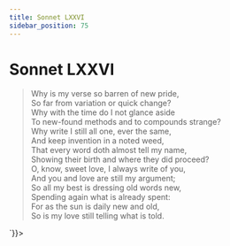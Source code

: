 ```yaml
---
title: Sonnet LXXVI
sidebar_position: 75
---
```

<div dangerouslySetInnerHTML={{__html: `<div><HTML><HEAD><TITLE>Sonnet LXXVI</TITLE></HEAD>
<BODY><H1>Sonnet LXXVI</H1>

<BLOCKQUOTE>Why is my verse so barren of new pride,<BR>
So far from variation or quick change?<BR>
Why with the time do I not glance aside<BR>
To new-found methods and to compounds strange?<BR>
Why write I still all one, ever the same,<BR>
And keep invention in a noted weed,<BR>
That every word doth almost tell my name,<BR>
Showing their birth and where they did proceed?<BR>
O, know, sweet love, I always write of you,<BR>
And you and love are still my argument;<BR>
So all my best is dressing old words new,<BR>
Spending again what is already spent:<BR>
  For as the sun is daily new and old,<BR>
  So is my love still telling what is told.<BR>
</BLOCKQUOTE>

</BODY></HTML>
</div>`}}></div>